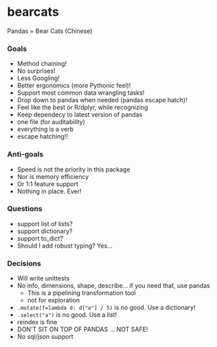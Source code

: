 # bearcats
Pandas = Bear Cats (Chinese)

### Goals

- Method chaining!
- No surprises!
- Less Googling!
- Better ergonomics (more Pythonic feel)!
- Support most common data wrangling tasks!
- Drop down to pandas when needed (pandas escape hatch)!
- Feel like the best or R/dplyr, while recognizing
- Keep dependecy to latest version of pandas
- one file (for auditability)
- everything is a verb
- escape hatching!!

### Anti-goals

- Speed is not the priority in this package
- Nor is memory efficiency
- Or 1:1 feature support
- Nothing in place. Ever!

### Questions

- support list of lists?
- support dictionary?
- support to_dict?
- Should I add robust typing? Yes...


### Decisions
- Will write unittests
- No info, dimensions, shape, describe... if you need that, use pandas
    - This is a pipelining transformation tool
    - not for exploration
- `.mutate(f=lambda d: d["e"] / 5)` is no good. Use a dictionary!
- `.select("a")` is no good. Use a list!
- reindex is fine
- DON'T SIT ON TOP OF PANDAS ... NOT SAFE!
- No sql/json support
